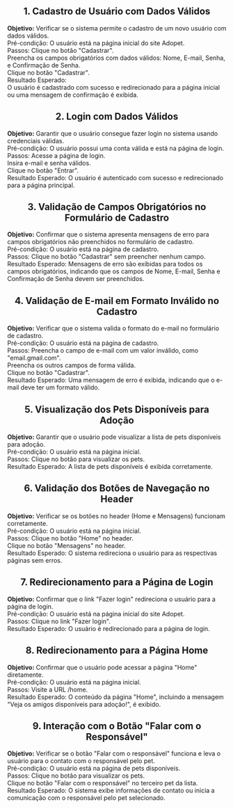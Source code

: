 <div align="center"><h2>
1. Cadastro de Usuário com Dados Válidos
</div align="center">
<b>Objetivo:</b> Verificar se o sistema permite o cadastro de um novo usuário com dados válidos.<br>
Pré-condição: O usuário está na página inicial do site Adopet.<br>
Passos:
Clique no botão "Cadastrar".<br>
Preencha os campos obrigatórios com dados válidos: Nome, E-mail, Senha, e Confirmação de Senha.<br>
Clique no botão "Cadastrar".<br>
Resultado Esperado:<br> O usuário é cadastrado com sucesso e redirecionado para a página inicial ou uma mensagem de confirmação é exibida.
<div align="center"><h2>
2. Login com Dados Válidos
</div align="center">
<b>Objetivo:</b> Garantir que o usuário consegue fazer login no sistema usando credenciais válidas.<br>
Pré-condição: O usuário possui uma conta válida e está na página de login.<br>
Passos:
Acesse a página de login.<br>
Insira e-mail e senha válidos.<br>
Clique no botão "Entrar".<br>
Resultado Esperado: O usuário é autenticado com sucesso e redirecionado para a página principal.
<div align="center"><h2>
3. Validação de Campos Obrigatórios no Formulário de Cadastro
</div align="center">
<b>Objetivo:</b> Confirmar que o sistema apresenta mensagens de erro para campos obrigatórios não preenchidos no formulário de cadastro.<br>
Pré-condição: O usuário está na página de cadastro.<br>
Passos:
Clique no botão "Cadastrar" sem preencher nenhum campo.<br>
Resultado Esperado: Mensagens de erro são exibidas para todos os campos obrigatórios, indicando que os campos de Nome, E-mail, Senha e Confirmação de Senha devem ser preenchidos.
<div align="center"><h2>
4. Validação de E-mail em Formato Inválido no Cadastro
</div align="center">
<b>Objetivo:</b> Verificar que o sistema valida o formato do e-mail no formulário de cadastro.<br>
Pré-condição: O usuário está na página de cadastro.<br>
Passos:
Preencha o campo de e-mail com um valor inválido, como "email.gmail.com".<br>
Preencha os outros campos de forma válida.<br>
Clique no botão "Cadastrar".<br>
Resultado Esperado: Uma mensagem de erro é exibida, indicando que o e-mail deve ter um formato válido.
<div align="center"><h2>
5. Visualização dos Pets Disponíveis para Adoção
</div align="center">
<b>Objetivo:</b> Garantir que o usuário pode visualizar a lista de pets disponíveis para adoção.<br>
Pré-condição: O usuário está na página inicial.<br>
Passos:
Clique no botão para visualizar os pets.<br>
Resultado Esperado: A lista de pets disponíveis é exibida corretamente.
<div align="center"><h2>
6. Validação dos Botões de Navegação no Header
</div align="center">
<b>Objetivo:</b> Verificar se os botões no header (Home e Mensagens) funcionam corretamente.<br>
Pré-condição: O usuário está na página inicial.<br>
Passos:
Clique no botão "Home" no header.<br>
Clique no botão "Mensagens" no header.<br>
Resultado Esperado: O sistema redireciona o usuário para as respectivas páginas sem erros.
<div align="center"><h2>
7. Redirecionamento para a Página de Login
</div align="center">
<b>Objetivo:</b> Confirmar que o link "Fazer login" redireciona o usuário para a página de login.<br>
Pré-condição: O usuário está na página inicial do site Adopet.<br>
Passos:
Clique no link "Fazer login".<br>
Resultado Esperado: O usuário é redirecionado para a página de login.
<div align="center"><h2>
8. Redirecionamento para a Página Home
</div align="center">
<b>Objetivo:</b> Confirmar que o usuário pode acessar a página "Home" diretamente.<br>
Pré-condição: O usuário está na página inicial.<br>
Passos:
Visite a URL /home.<br>
Resultado Esperado: O conteúdo da página "Home", incluindo a mensagem "Veja os amigos disponíveis para adoção!", é exibido.
<div align="center"><h2>
9. Interação com o Botão "Falar com o Responsável"
</div align="center">
<b>Objetivo:</b> Verificar se o botão "Falar com o responsável" funciona e leva o usuário para o contato com o responsável pelo pet.<br>
Pré-condição: O usuário está na página de pets disponíveis.<br>
Passos:
Clique no botão para visualizar os pets.<br>
Clique no botão "Falar com o responsável" no terceiro pet da lista.<br>
Resultado Esperado: O sistema exibe informações de contato ou inicia a comunicação com o responsável pelo pet selecionado.